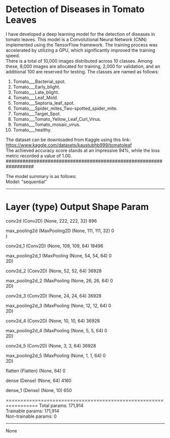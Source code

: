 # Detection of Diseases in Tomato Leaves

I have developed a deep learning model for the detection of diseases in tomato leaves. This model is a Convolutional Neural Network (CNN) implemented using the TensorFlow framework. The training process was accelerated by utilizing a GPU, which significantly improved the training speed.
<br>
There is a total of 10,000 images distributed across 10 classes. Among these, 8,000 images are allocated for training, 2,000 for validation, and an additional 100 are reserved for testing. 
The classes are named as follows:
1. Tomato___Bacterial_spot.
2. Tomato___Early_blight.
3. Tomato___Late_blight.
4. Tomato___Leaf_Mold.
5. Tomato___Septoria_leaf_spot.
6. Tomato___Spider_mites_Two-spotted_spider_mite.
7. Tomato___Target_Spot.
8. Tomato___Tomato_Yellow_Leaf_Curl_Virus.
9. Tomato___Tomato_mosaic_virus.
10. Tomato___healthy.
 
The dataset can be downloaded from Kaggle using this link: https://www.kaggle.com/datasets/kaustubhb999/tomatoleaf<br>
The achieved accuracy score stands at an impressive 94%, while the loss metric recorded a value of 1.00.
<br>
##################################################################

The model summary is as follows:
<br>
Model: "sequential"
_________________________________________________________________
 Layer (type)                Output Shape              Param    
=================================================================
 conv2d (Conv2D)             (None, 222, 222, 32)      896       
                                                                 
 max_pooling2d (MaxPooling2D  (None, 111, 111, 32)     0         
 )                                                               
                                                                 
 conv2d_1 (Conv2D)           (None, 109, 109, 64)      18496     
                                                                 
 max_pooling2d_1 (MaxPooling  (None, 54, 54, 64)       0         
 2D)                                                             
                                                                 
 conv2d_2 (Conv2D)           (None, 52, 52, 64)        36928     
                                                                 
 max_pooling2d_2 (MaxPooling  (None, 26, 26, 64)       0         
 2D)                                                             
                                                                 
 conv2d_3 (Conv2D)           (None, 24, 24, 64)        36928     
                                                                 
 max_pooling2d_3 (MaxPooling  (None, 12, 12, 64)       0         
 2D)                                                             
                                                                 
 conv2d_4 (Conv2D)           (None, 10, 10, 64)        36928     
                                                                 
 max_pooling2d_4 (MaxPooling  (None, 5, 5, 64)         0         
 2D)                                                             
                                                                 
 conv2d_5 (Conv2D)           (None, 3, 3, 64)          36928     
                                                                 
 max_pooling2d_5 (MaxPooling  (None, 1, 1, 64)         0         
 2D)                                                             
                                                                 
 flatten (Flatten)           (None, 64)                0         
                                                                 
 dense (Dense)               (None, 64)                4160      
                                                                 
 dense_1 (Dense)             (None, 10)                650       
                                                                 
=================================================================
Total params: 171,914<br>
Trainable params: 171,914<br>
Non-trainable params: 0<br>
_________________________________________________________________
None

